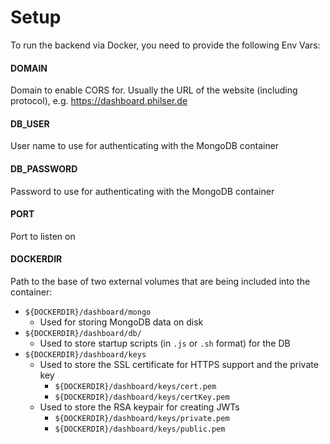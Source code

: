 # Setup

To run the backend via Docker, you need to provide the following Env Vars:

#### DOMAIN
Domain to enable CORS for. Usually the URL of the website (including protocol), e.g. https://dashboard.philser.de

#### DB_USER
User name to use for authenticating with the MongoDB container

#### DB_PASSWORD
Password to use for authenticating with the MongoDB container

#### PORT
Port to listen on

#### DOCKERDIR
Path to the base of two external volumes that are being included into the container:
- `${DOCKERDIR}/dashboard/mongo`
    - Used for storing MongoDB data on disk
- `${DOCKERDIR}/dashboard/db/`
    - Used to store startup scripts (in `.js` or `.sh` format) for the DB
- `${DOCKERDIR}/dashboard/keys`
    - Used to store the SSL certificate for HTTPS support and the private key
        - `${DOCKERDIR}/dashboard/keys/cert.pem`
        - `${DOCKERDIR}/dashboard/keys/certKey.pem`
    - Used to store the RSA keypair for creating JWTs
        - `${DOCKERDIR}/dashboard/keys/private.pem`
        - `${DOCKERDIR}/dashboard/keys/public.pem`